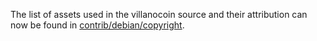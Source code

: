 The list of assets used in the villanocoin source and their attribution can now be found in [contrib/debian/copyright](../contrib/debian/copyright).
